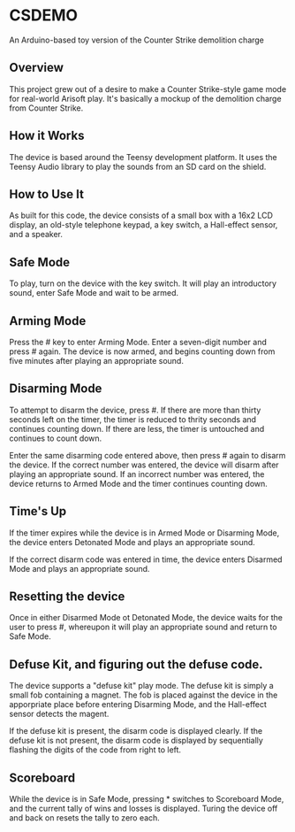 # CSDEMO
An Arduino-based toy version of the Counter Strike demolition charge

## Overview
This project grew out of a desire to make a Counter Strike-style
game mode for real-world Arisoft play. It's basically a mockup
of the demolition charge from Counter Strike.

## How it Works
The device is based around the Teensy development platform.
It uses the Teensy Audio library to play the sounds from an
SD card on the shield.

## How to Use It
As built for this code, the device consists of a small box with
a 16x2 LCD display, an old-style telephone keypad, a key switch,
a Hall-effect sensor, and a speaker.

## Safe Mode
To play, turn on the device with the key switch. It will play an
introductory sound, enter Safe Mode and wait to be armed.

## Arming Mode
Press the # key to enter Arming Mode. Enter a seven-digit number
and press # again. The device is now armed, and begins counting
down from five minutes after playing an appropriate sound.

## Disarming Mode
To attempt to disarm the device, press #. If there are more than
thirty seconds left on the timer, the timer is reduced to thrity
seconds and continues counting down. If there are less, the timer
is untouched and continues to count down.

Enter the same disarming code entered above, then press # again
to disarm the device. If the correct number was entered, the
device will disarm after playing an appropriate sound. If an
incorrect number was entered, the device returns to Armed Mode
and the timer continues counting down.

## Time's Up
If the timer expires while the device is in Armed Mode or
Disarming Mode, the device enters Detonated Mode and plays an
appropriate sound.

If the correct disarm code was entered in time, the device enters
Disarmed Mode and plays an appropriate sound.

## Resetting the device
Once in either Disarmed Mode ot Detonated Mode, the device waits
for the user to press #, whereupon it will play an appropriate
sound and return to Safe Mode.

## Defuse Kit, and figuring out the defuse code.
The device supports a "defuse kit" play mode. The defuse kit is
simply a small fob containing a magnet. The fob is placed against
the device in the apporpriate place before entering Disarming Mode,
and the Hall-effect sensor detects the magent.

If the defuse kit is present, the disarm code is displayed clearly.
If the defuse kit is not present, the disarm code is displayed by
sequentially flashing the digits of the code from right to left.

## Scoreboard
While the device is in Safe Mode, pressing * switches to Scoreboard
Mode, and the current tally of wins and losses is displayed. Turing
the device off and back on resets the tally to zero each.
